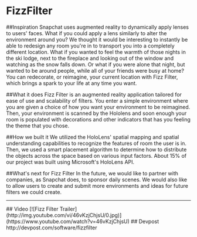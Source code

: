 # FizzFilter

##Inspiration
Snapchat uses augmented reality to dynamically apply lenses to users' faces. What if you could apply a lens similarly to alter the environment around you? We thought it would be interesting to instantly be able to redesign any room you're in to transport you into a completely different location. What if you wanted to feel the warmth of those nights in the ski lodge, next to the fireplace and looking out of the window and watching as the snow falls down. Or what if you were alone that night, but wanted to be around people, while all of your friends were busy at home? You can redecorate, or reimagine, your current location with Fizz Filter, which brings a spark to your life at any time you want.

##What it does
Fizz Filter is an augmented reality application tailored for ease of use and scalability of filters. You enter a simple environment where you are given a choice of how you want your environment to be reimagined. Then, your environment is scanned by the Hololens and soon enough your room is populated with decorations and other indicators that has you feeling the theme that you chose.

##How we built it
We utilized the HoloLens' spatial mapping and spatial understanding capabilities to recognize the features of room the user is in. Then, we used a smart placement algorithm to determine how to distribute the objects across the space based on various input factors. About 15% of our project was built using Microsoft's HoloLens API.

##What's next for Fizz Filter
In the future, we would like to partner with companies, as Snapchat does, to sponsor daily scenes. We would also like to allow users to create and submit more environments and ideas for future filters we could create.
<hr>
## Video
[![Fizz Filter Trailer](http://img.youtube.com/vi/46vKzjChjsU/0.jpg)](https://www.youtube.com/watch?v=46vKzjChjsU)
## Devpost
http://devpost.com/software/fizzfilter
